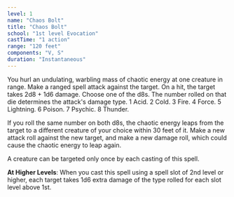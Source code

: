 ```yaml
---
level: 1
name: "Chaos Bolt"
title: "Chaos Bolt"
school: "1st level Evocation"
castTime: "1 action"
range: "120 feet"
components: "V, S"
duration: "Instantaneous"
---
```


You hurl an undulating, warbling mass of chaotic energy at one creature in range. Make a ranged spell attack against the target. On a hit, the target takes 2d8 + 1d6 damage. Choose one of the d8s. The number rolled on that die determines the attack's damage type. 1 Acid. 2 Cold. 3 Fire. 4 Force. 5 Lightning. 6 Poison. 7 Psychic. 8 Thunder.

If you roll the same number on both d8s, the chaotic energy leaps from the target to a different creature of your choice within 30 feet of it. Make a new attack roll against the new target, and make a new damage roll, which could cause the chaotic energy to leap again.

A creature can be targeted only once by each casting of this spell.

**At Higher Levels**: When you cast this spell using a spell slot of 2nd level or higher, each target takes 1d6 extra damage of the type rolled for each slot level above 1st.

